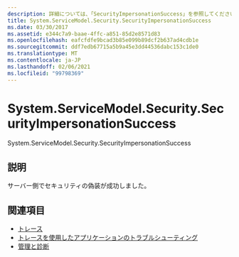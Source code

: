 ```yaml
---
description: 詳細については、「SecurityImpersonationSuccess」を参照してください。
title: System.ServiceModel.Security.SecurityImpersonationSuccess
ms.date: 03/30/2017
ms.assetid: e344c7a9-baae-4ffc-a851-85d2e8571d83
ms.openlocfilehash: eafcfdfe9bcad3b85e099b89dcf2b637ad4cdb1e
ms.sourcegitcommit: ddf7edb67715a5b9a45e3dd44536dabc153c1de0
ms.translationtype: MT
ms.contentlocale: ja-JP
ms.lasthandoff: 02/06/2021
ms.locfileid: "99798369"
---
```

# <a name="systemservicemodelsecuritysecurityimpersonationsuccess"></a>System.ServiceModel.Security.SecurityImpersonationSuccess

System.ServiceModel.Security.SecurityImpersonationSuccess  
  
## <a name="description"></a>説明  

 サーバー側でセキュリティの偽装が成功しました。  
  
## <a name="see-also"></a>関連項目

- [トレース](index.md)
- [トレースを使用したアプリケーションのトラブルシューティング](using-tracing-to-troubleshoot-your-application.md)
- [管理と診断](../index.md)
